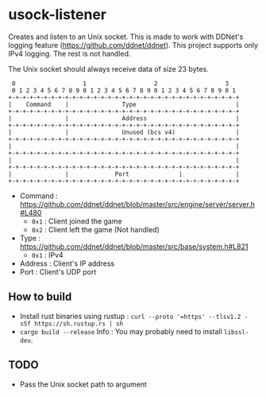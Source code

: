 # usock-listener

Creates and listen to an Unix socket.
This is made to work with DDNet's logging feature (https://github.com/ddnet/ddnet).
This project supports only IPv4 logging. The rest is not handled.


The Unix socket should always receive data of size 23 bytes.

```
 0                   1                   2                   3
 0 1 2 3 4 5 6 7 8 9 0 1 2 3 4 5 6 7 8 9 0 1 2 3 4 5 6 7 8 9 0 1
+-+-+-+-+-+-+-+-+-+-+-+-+-+-+-+-+-+-+-+-+-+-+-+-+-+-+-+-+-+-+-+-+
|    Command    |               Type                            |
+-+-+-+-+-+-+-+-+-+-+-+-+-+-+-+-+-+-+-+-+-+-+-+-+-+-+-+-+-+-+-+-+
|               |               Address                         |
+-+-+-+-+-+-+-+-+-+-+-+-+-+-+-+-+-+-+-+-+-+-+-+-+-+-+-+-+-+-+-+-+
|               |               Unused (bcs v4)                 |
+-+-+-+-+-+-+-+-+-+-+-+-+-+-+-+-+-+-+-+-+-+-+-+-+-+-+-+-+-+-+-+-+
|                                                               |
+-+-+-+-+-+-+-+-+-+-+-+-+-+-+-+-+-+-+-+-+-+-+-+-+-+-+-+-+-+-+-+-+
|                                                               |
+-+-+-+-+-+-+-+-+-+-+-+-+-+-+-+-+-+-+-+-+-+-+-+-+-+-+-+-+-+-+-+-+
|               |             Port              |               |
+-+-+-+-+-+-+-+-+-+-+-+-+-+-+-+-+-+-+-+-+-+-+-+-+-+-+-+-+-+-+-+-+
```

- Command : https://github.com/ddnet/ddnet/blob/master/src/engine/server/server.h#L480
    - `0x1` : Client joined the game 
    - `0x2` : Client left the game (Not handled)
- Type : https://github.com/ddnet/ddnet/blob/master/src/base/system.h#L821
    - `0x1` : IPv4
- Address : Client's IP address
- Port : Client's UDP port
 
## How to build
- Install rust binaries using rustup : `curl --proto '=https' --tlsv1.2 -sSf https://sh.rustup.rs | sh`
- `cargo build --release`
Info : You may probably need to install `libssl-dev`.

## TODO
- Pass the Unix socket path to argument
